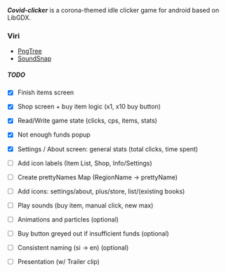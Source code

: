***Covid-clicker*** is a corona-themed idle clicker game for android based on LibGDX.

### Viri
* [PngTree](https://pngtree.com/)
* [SoundSnap](www.soundsnap.com)

##### TODO
* [x] Finish items screen
* [x] Shop screen + buy item logic (x1, x10 buy button)
* [x] Read/Write game state (clicks, cps, items, stats)
* [x] Not enough funds popup
* [x] Settings / About screen: general stats (total clicks, time spent)
* [ ] Add icon labels (Item List, Shop, Info/Settings)
* [ ] Create prettyNames Map (RegionName -> prettyName)

* [ ] Add icons: settings/about, plus/store, list/(existing books) 
* [ ] Play sounds (buy item, manual click, new max)

* [ ] Animations and particles (optional)
* [ ] Buy button greyed out if insufficient funds (optional)
* [ ] Consistent naming (si -> en) (optional)

* [ ] Presentation (w/ Trailer clip)
